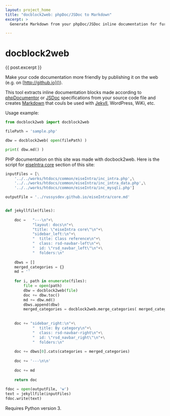 ```yaml
---
layout: project_home
title: "docblock2web: phpDoc/JSDoc to Markdown"
excerpt: >
  Generate Markdown from your phpDoc/JSDoc inline documentation for further publishing with Jekyll, GitHub pages, WordPress etc.

---
```


docblock2web
===

{{ post.excerpt }}

Make your code documentation more friendly by publishing it on the web (e.g. on [http://github.io]()).

This tool extracts inline documentation blocks made according to [phpDocumentor](https://www.phpdoc.org) or [JSDoc](http://usejsdoc.org) specifications from your source code file and creates [Markdown](https://daringfireball.net/projects/markdown/syntax) that couls be used with [Jekyll](https://jekyllrb.com), WordPress, WiKi, etc.

Usage example:
``` python
from docblock2web import docblock2web

filePath = 'sample.php' 

dbw = docblock2web( open(filePath) )

print( dbw.md() )
```

PHP documentation on this site was made with docbock2web. Here is the script for [eiseIntra core](/eiseIntra/core) section of this site:
``` python
inputFiles = [\
    '../../works/htdocs/common/eiseIntra/inc_intra.php',\
    '../../works/htdocs/common/eiseIntra/inc_intra_data.php',\
    '../../works/htdocs/common/eiseIntra/inc_mysqli.php']

outputFile = '../russysdev.github.io/eiseIntra/core.md'


def jekyllfile(files):
    
    doc =   "---\n"+\
            "layout: docs\n"+\
            "title: \"eiseIntra core\"\n"+\
            "sidebar_left:\n"+\
            "  title: Class reference\n"+\
            "  class: rsd-navbar-left\n"+\
            "  id: \"rsd_navbar_left\"\n"+\
            "  folders:\n"
    
    dbws = []
    merged_categories = {}
    md = ''
    
    for i, path in enumerate(files):
        file = open(path)
        dbw = docblock2web(file)
        doc += dbw.toc()
        md += dbw.md()
        dbws.append(dbw)
        merged_categories = docblock2web.merge_categories( merged_categories, dbw.categories )
        
        
    doc += "sidebar_right:\n"+\
            "  title: By category\n"+\
            "  class: rsd-navbar-right\n"+\
            "  id: \"rsd_navbar_right\"\n"+\
            "  folders:\n"
            
    doc += dbws[0].cats(categories = merged_categories)
        
    doc += '---\n\n'    
    
    doc += md
    
    return doc
    
fdoc = open(outputFile, 'w')
text = jekyllfile(inputFiles)
fdoc.write(text)

```

Requires Python version 3.